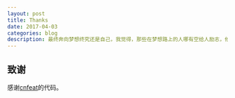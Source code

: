 ```yaml
---
layout: post
title: Thanks
date: 2017-04-03
categories: blog
description: 最终奔向梦想终究还是自己，我觉得，那些在梦想路上的人哪有空给人励志，他们都忙着给自己励志去了，自己给自己建个加油站，因为他们知道，别人不能永远做自己的加油站，只能自己做自己的加油站。
---
```



## 致谢

感谢[cnfeat](www.cnfeat.com)的代码。
